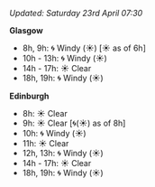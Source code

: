 *Updated: Saturday 23rd April 07:30*

**Glasgow**

* 8h, 9h: :cyclone: Windy (:sunny:) [:sunny: as of 6h]
* 10h - 13h: :cyclone: Windy (:sunny:)
* 14h - 17h: :sunny: Clear
* 18h, 19h: :cyclone: Windy (:sunny:)

**Edinburgh**

* 8h: :sunny: Clear
* 9h: :sunny: Clear [:cyclone:(:sunny:) as of 8h]
* 10h: :cyclone: Windy (:sunny:)
* 11h: :sunny: Clear
* 12h, 13h: :cyclone: Windy (:sunny:)
* 14h - 17h: :sunny: Clear
* 18h, 19h: :cyclone: Windy (:sunny:)
